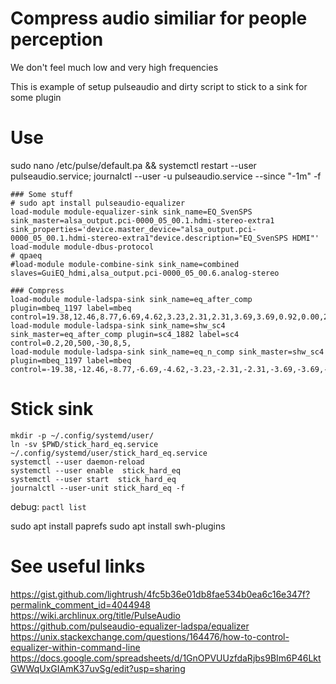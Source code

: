 # Compress audio similiar for people perception
We don't feel much low and very high frequencies

This is example of setup pulseaudio and dirty script to stick to a sink for some plugin

# Use

sudo nano /etc/pulse/default.pa && systemctl restart --user pulseaudio.service; journalctl --user -u pulseaudio.service --since "-1m" -f

```pa
### Some stuff
# sudo apt install pulseaudio-equalizer
load-module module-equalizer-sink sink_name=EQ_SvenSPS sink_master=alsa_output.pci-0000_05_00.1.hdmi-stereo-extra1 sink_properties='device.master_device="alsa_output.pci-0000_05_00.1.hdmi-stereo-extra1"device.description="EQ_SvenSPS HDMI"'
load-module module-dbus-protocol
# qpaeq
#load-module module-combine-sink sink_name=combined slaves=GuiEQ_hdmi,alsa_output.pci-0000_05_00.6.analog-stereo

### Compress
load-module module-ladspa-sink sink_name=eq_after_comp plugin=mbeq_1197 label=mbeq control=19.38,12.46,8.77,6.69,4.62,3.23,2.31,2.31,3.69,3.69,0.92,0.00,2.77,9.23,30.00
load-module module-ladspa-sink sink_name=shw_sc4 sink_master=eq_after_comp plugin=sc4_1882 label=sc4 control=0.2,20,500,-30,8,5,
load-module module-ladspa-sink sink_name=eq_n_comp sink_master=shw_sc4 plugin=mbeq_1197 label=mbeq control=-19.38,-12.46,-8.77,-6.69,-4.62,-3.23,-2.31,-2.31,-3.69,-3.69,-0.92,0.00,-2.77,-9.23,-30.00

```

# Stick sink

```shell
mkdir -p ~/.config/systemd/user/
ln -sv $PWD/stick_hard_eq.service ~/.config/systemd/user/stick_hard_eq.service
systemctl --user daemon-reload
systemctl --user enable  stick_hard_eq
systemctl --user start  stick_hard_eq
journalctl --user-unit stick_hard_eq -f
```

debug: `pactl list`

sudo apt install paprefs
sudo apt install swh-plugins

# See useful links

https://gist.github.com/lightrush/4fc5b36e01db8fae534b0ea6c16e347f?permalink_comment_id=4044948  
https://wiki.archlinux.org/title/PulseAudio  
https://github.com/pulseaudio-equalizer-ladspa/equalizer  
https://unix.stackexchange.com/questions/164476/how-to-control-equalizer-within-command-line
https://docs.google.com/spreadsheets/d/1GnOPVUUzfdaRjbs9BIm6P46LktGWWqUxGIAmK37uvSg/edit?usp=sharing  
